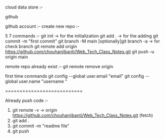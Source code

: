 cloud data store :-

github 


github account :-
create new repo :- 

5 7 commands :-
git init  -> for the initialization 
git add . -> for the adding
git commit -m "first commit"
git branch -M main
[optionally]git branch -a     ->  for check branch
git remote add origin https://github.com/chouhanjibanti/Web_Tech_Class_Notes.git 
git push -u origin main

remote repo already exist :- git remote remove origin


first time commands
git config --global user.email "email"
git config --global user.name "username "







===========================

Already push code :-
1. git remote -v   -> origin  https://github.com/chouhanjibanti/Web_Tech_Class_Notes.git (fetch)
2. git add .
3. git commit -m "readme file"
4. git push